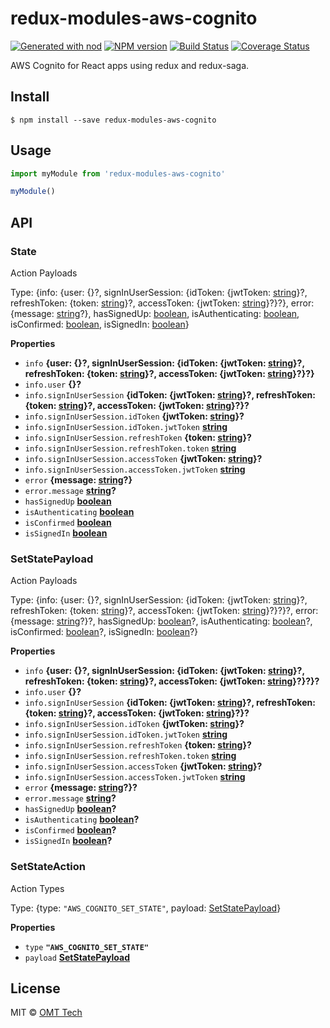 # redux-modules-aws-cognito

[![Generated with nod](https://img.shields.io/badge/generator-nod-2196F3.svg?style=flat-square)](https://github.com/diegohaz/nod)
[![NPM version](https://img.shields.io/npm/v/redux-modules-aws-cognito.svg?style=flat-square)](https://npmjs.org/package/redux-modules-aws-cognito)
[![Build Status](https://img.shields.io/travis/omt-tech/redux-modules-aws-cognito/master.svg?style=flat-square)](https://travis-ci.org/omt-tech/redux-modules-aws-cognito) [![Coverage Status](https://img.shields.io/codecov/c/github/omt-tech/redux-modules-aws-cognito/master.svg?style=flat-square)](https://codecov.io/gh/omt-tech/redux-modules-aws-cognito/branch/master)

AWS Cognito for React apps using redux and redux-saga.

## Install

    $ npm install --save redux-modules-aws-cognito

## Usage

```js
import myModule from 'redux-modules-aws-cognito'

myModule()
```

## API

<!-- Generated by documentation.js. Update this documentation by updating the source code. -->

### State

Action Payloads

Type: {info: {user: {}?, signInUserSession: {idToken: {jwtToken: [string](https://developer.mozilla.org/en-US/docs/Web/JavaScript/Reference/Global_Objects/String)}?, refreshToken: {token: [string](https://developer.mozilla.org/en-US/docs/Web/JavaScript/Reference/Global_Objects/String)}?, accessToken: {jwtToken: [string](https://developer.mozilla.org/en-US/docs/Web/JavaScript/Reference/Global_Objects/String)}?}?}, error: {message: [string](https://developer.mozilla.org/en-US/docs/Web/JavaScript/Reference/Global_Objects/String)?}, hasSignedUp: [boolean](https://developer.mozilla.org/en-US/docs/Web/JavaScript/Reference/Global_Objects/Boolean), isAuthenticating: [boolean](https://developer.mozilla.org/en-US/docs/Web/JavaScript/Reference/Global_Objects/Boolean), isConfirmed: [boolean](https://developer.mozilla.org/en-US/docs/Web/JavaScript/Reference/Global_Objects/Boolean), isSignedIn: [boolean](https://developer.mozilla.org/en-US/docs/Web/JavaScript/Reference/Global_Objects/Boolean)}

**Properties**

-   `info` **{user: {}?, signInUserSession: {idToken: {jwtToken: [string](https://developer.mozilla.org/en-US/docs/Web/JavaScript/Reference/Global_Objects/String)}?, refreshToken: {token: [string](https://developer.mozilla.org/en-US/docs/Web/JavaScript/Reference/Global_Objects/String)}?, accessToken: {jwtToken: [string](https://developer.mozilla.org/en-US/docs/Web/JavaScript/Reference/Global_Objects/String)}?}?}** 
-   `info.user` **{}?** 
-   `info.signInUserSession` **{idToken: {jwtToken: [string](https://developer.mozilla.org/en-US/docs/Web/JavaScript/Reference/Global_Objects/String)}?, refreshToken: {token: [string](https://developer.mozilla.org/en-US/docs/Web/JavaScript/Reference/Global_Objects/String)}?, accessToken: {jwtToken: [string](https://developer.mozilla.org/en-US/docs/Web/JavaScript/Reference/Global_Objects/String)}?}?** 
-   `info.signInUserSession.idToken` **{jwtToken: [string](https://developer.mozilla.org/en-US/docs/Web/JavaScript/Reference/Global_Objects/String)}?** 
-   `info.signInUserSession.idToken.jwtToken` **[string](https://developer.mozilla.org/en-US/docs/Web/JavaScript/Reference/Global_Objects/String)** 
-   `info.signInUserSession.refreshToken` **{token: [string](https://developer.mozilla.org/en-US/docs/Web/JavaScript/Reference/Global_Objects/String)}?** 
-   `info.signInUserSession.refreshToken.token` **[string](https://developer.mozilla.org/en-US/docs/Web/JavaScript/Reference/Global_Objects/String)** 
-   `info.signInUserSession.accessToken` **{jwtToken: [string](https://developer.mozilla.org/en-US/docs/Web/JavaScript/Reference/Global_Objects/String)}?** 
-   `info.signInUserSession.accessToken.jwtToken` **[string](https://developer.mozilla.org/en-US/docs/Web/JavaScript/Reference/Global_Objects/String)** 
-   `error` **{message: [string](https://developer.mozilla.org/en-US/docs/Web/JavaScript/Reference/Global_Objects/String)?}** 
-   `error.message` **[string](https://developer.mozilla.org/en-US/docs/Web/JavaScript/Reference/Global_Objects/String)?** 
-   `hasSignedUp` **[boolean](https://developer.mozilla.org/en-US/docs/Web/JavaScript/Reference/Global_Objects/Boolean)** 
-   `isAuthenticating` **[boolean](https://developer.mozilla.org/en-US/docs/Web/JavaScript/Reference/Global_Objects/Boolean)** 
-   `isConfirmed` **[boolean](https://developer.mozilla.org/en-US/docs/Web/JavaScript/Reference/Global_Objects/Boolean)** 
-   `isSignedIn` **[boolean](https://developer.mozilla.org/en-US/docs/Web/JavaScript/Reference/Global_Objects/Boolean)** 

### SetStatePayload

Action Payloads

Type: {info: {user: {}?, signInUserSession: {idToken: {jwtToken: [string](https://developer.mozilla.org/en-US/docs/Web/JavaScript/Reference/Global_Objects/String)}?, refreshToken: {token: [string](https://developer.mozilla.org/en-US/docs/Web/JavaScript/Reference/Global_Objects/String)}?, accessToken: {jwtToken: [string](https://developer.mozilla.org/en-US/docs/Web/JavaScript/Reference/Global_Objects/String)}?}?}?, error: {message: [string](https://developer.mozilla.org/en-US/docs/Web/JavaScript/Reference/Global_Objects/String)?}?, hasSignedUp: [boolean](https://developer.mozilla.org/en-US/docs/Web/JavaScript/Reference/Global_Objects/Boolean)?, isAuthenticating: [boolean](https://developer.mozilla.org/en-US/docs/Web/JavaScript/Reference/Global_Objects/Boolean)?, isConfirmed: [boolean](https://developer.mozilla.org/en-US/docs/Web/JavaScript/Reference/Global_Objects/Boolean)?, isSignedIn: [boolean](https://developer.mozilla.org/en-US/docs/Web/JavaScript/Reference/Global_Objects/Boolean)?}

**Properties**

-   `info` **{user: {}?, signInUserSession: {idToken: {jwtToken: [string](https://developer.mozilla.org/en-US/docs/Web/JavaScript/Reference/Global_Objects/String)}?, refreshToken: {token: [string](https://developer.mozilla.org/en-US/docs/Web/JavaScript/Reference/Global_Objects/String)}?, accessToken: {jwtToken: [string](https://developer.mozilla.org/en-US/docs/Web/JavaScript/Reference/Global_Objects/String)}?}?}?** 
-   `info.user` **{}?** 
-   `info.signInUserSession` **{idToken: {jwtToken: [string](https://developer.mozilla.org/en-US/docs/Web/JavaScript/Reference/Global_Objects/String)}?, refreshToken: {token: [string](https://developer.mozilla.org/en-US/docs/Web/JavaScript/Reference/Global_Objects/String)}?, accessToken: {jwtToken: [string](https://developer.mozilla.org/en-US/docs/Web/JavaScript/Reference/Global_Objects/String)}?}?** 
-   `info.signInUserSession.idToken` **{jwtToken: [string](https://developer.mozilla.org/en-US/docs/Web/JavaScript/Reference/Global_Objects/String)}?** 
-   `info.signInUserSession.idToken.jwtToken` **[string](https://developer.mozilla.org/en-US/docs/Web/JavaScript/Reference/Global_Objects/String)** 
-   `info.signInUserSession.refreshToken` **{token: [string](https://developer.mozilla.org/en-US/docs/Web/JavaScript/Reference/Global_Objects/String)}?** 
-   `info.signInUserSession.refreshToken.token` **[string](https://developer.mozilla.org/en-US/docs/Web/JavaScript/Reference/Global_Objects/String)** 
-   `info.signInUserSession.accessToken` **{jwtToken: [string](https://developer.mozilla.org/en-US/docs/Web/JavaScript/Reference/Global_Objects/String)}?** 
-   `info.signInUserSession.accessToken.jwtToken` **[string](https://developer.mozilla.org/en-US/docs/Web/JavaScript/Reference/Global_Objects/String)** 
-   `error` **{message: [string](https://developer.mozilla.org/en-US/docs/Web/JavaScript/Reference/Global_Objects/String)?}?** 
-   `error.message` **[string](https://developer.mozilla.org/en-US/docs/Web/JavaScript/Reference/Global_Objects/String)?** 
-   `hasSignedUp` **[boolean](https://developer.mozilla.org/en-US/docs/Web/JavaScript/Reference/Global_Objects/Boolean)?** 
-   `isAuthenticating` **[boolean](https://developer.mozilla.org/en-US/docs/Web/JavaScript/Reference/Global_Objects/Boolean)?** 
-   `isConfirmed` **[boolean](https://developer.mozilla.org/en-US/docs/Web/JavaScript/Reference/Global_Objects/Boolean)?** 
-   `isSignedIn` **[boolean](https://developer.mozilla.org/en-US/docs/Web/JavaScript/Reference/Global_Objects/Boolean)?** 

### SetStateAction

Action Types

Type: {type: `"AWS_COGNITO_SET_STATE"`, payload: [SetStatePayload](#setstatepayload)}

**Properties**

-   `type` **`"AWS_COGNITO_SET_STATE"`** 
-   `payload` **[SetStatePayload](#setstatepayload)** 

## License

MIT © [OMT Tech](http://omt.tech/)
